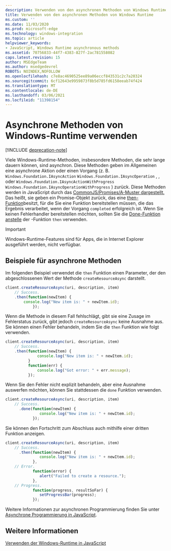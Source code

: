 ```yaml
---
description: Verwenden von den asynchronen Methoden von Windows Runtime
title: Verwenden von den asynchronen Methoden von Windows Runtime
ms.custom: ''
ms.date: 11/03/2020
ms.prod: microsoft-edge
ms.technology: windows-integration
ms.topic: article
helpviewer_keywords:
- JavaScript, Windows Runtime asynchronous methods
ms.assetid: 70756833-44f7-4383-827f-2ac781558082
caps.latest.revision: 15
author: MSEdgeTeam
ms.author: msedgedevrel
ROBOTS: NOINDEX,NOFOLLOW
ms.openlocfilehash: c7e8ac4690525ee89a06eccf843531c2c7a20324
ms.sourcegitcommit: 6cf12643e9959873f8b5d785fd6158eeab74f424
ms.translationtype: MT
ms.contentlocale: de-DE
ms.lasthandoff: 03/06/2021
ms.locfileid: "11398154"
---
```

# <a name="using-windows-runtime-asynchronous-methods"></a>Asynchrone Methoden von Windows-Runtime verwenden  

[!INCLUDE [deprecation-note](../includes/legacy-edge-note.md)]  

Viele Windows-Runtime-Methoden, insbesondere Methoden, die sehr lange dauern können, sind asynchron.  Diese Methoden geben im Allgemeinen eine asynchrone Aktion oder einen Vorgang \(z. B. `Windows.Foundation.IAsyncAction` `Windows.Foundation.IAsyncOperation` , , oder `Windows.Foundation.IAsyncActionWithProgress` `Windows.Foundation.IAsyncOperationWithProgress` \) zurück.  Diese Methoden werden in JavaScript durch das [CommonJS/Promises/A-Muster dargestellt.][CommonjsWikiPromises]  Das heißt, sie geben ein Promise-Objekt zurück, das eine [then-Funktion][PreviousVersionsWindowsAppsBr229728]besitzt, für die Sie eine Funktion bereitstellen müssen, die das Ergebnis verarbeitet, wenn der Vorgang `completed` erfolgreich ist.  Wenn Sie keinen Fehlerhandler bereitstellen möchten, sollten Sie die [Done-Funktion anstelle][PreviousVersionsWindowsAppsHr701079] der -Funktion `then` verwenden.  

> [!IMPORTANT]
> Windows-Runtime-Features sind für Apps, die in Internet Explorer ausgeführt werden, nicht verfügbar.  

## <a name="examples-of-asynchronous-methods"></a>Beispiele für asynchrone Methoden  

Im folgenden Beispiel verwendet die `then` Funktion einen Parameter, der den abgeschlossenen Wert der Methode `createResourceAsync` darstellt.  

```javascript
client.createResourceAsync(uri, description, item)
    // Success.
    .then(function(newItem) {
        console.log("New item is: " + newItem.id);
            });
```  

Wenn die Methode in diesem Fall fehlschlägt, gibt sie eine Zusage im Fehlerstatus zurück, gibt jedoch `createResourceAsync` keine Ausnahme aus.  Sie können einen Fehler behandeln, indem Sie die `then` Funktion wie folgt verwenden.  

```javascript
client.createResourceAsync(uri, description, item)
    // Success.
    .then(function(newItem) {
              console.log("New item is: " + newItem.id);
          }
          function(err) {
              console.log("Got error: " + err.message);
          });
```  

Wenn Sie den Fehler nicht explizit behandeln, aber eine Ausnahme auswerfen möchten, können Sie stattdessen die `done` Funktion verwenden.  

```javascript
client.createResourceAsync(uri, description, item)
    // Success.
      .done(function(newItem) {
               console.log("New item is: " + newItem.id);
            });
```  

Sie können den Fortschritt zum Abschluss auch mithilfe einer dritten Funktion anzeigen.  

```javascript
client.createResourceAsync(uri, description, item)
    // Success.
      .then(function(newItem) {
               console.log("New item is: " + newItem.id);
            },
    // Error.
            function(error) {
               alert("Failed to create a resource.");
            },
    // Progress.
            function(progress, resultSoFar) {
               setProgressBar(progress);
            });
```  

Weitere Informationen zur asynchronen Programmierung finden Sie unter [Asynchrone Programmierung in JavaScript][PreviousVersionsWindowsAppsHh700330].  

## <a name="see-also"></a>Weitere Informationen  

[Verwenden der Windows-Runtime in JavaScript][WindowsRuntimeJavascript]  

<!-- links -->  

[WindowsRuntimeJavascript]: ./using-the-windows-runtime-in-javascript.md "Verwenden der Windows-Runtime in JavaScript-| Microsoft Docs"  

[PreviousVersionsWindowsAppsBr229728]: /previous-versions/windows/apps/br229728(v=win.10) "Promise.then-Methode | Microsoft Docs"  
[PreviousVersionsWindowsAppsHh700330]: /previous-versions/windows/apps/hh700330(v=win.10) "Asynchrone Programmierung in JavaScript (HTML) | Microsoft Docs"
[PreviousVersionsWindowsAppsHr701079]: /previous-versions/windows/apps/hh701079(v=win.10) "Promise.done-Methode | Microsoft Docs"  

[CommonjsWikiPromises]: http://wiki.commonjs.org/wiki/Promises "Zusagen | CommonJS Spec Wiki"  
